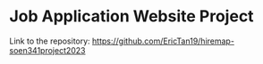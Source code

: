 # Job Application Website Project
Link to the repository: https://github.com/EricTan19/hiremap-soen341project2023
